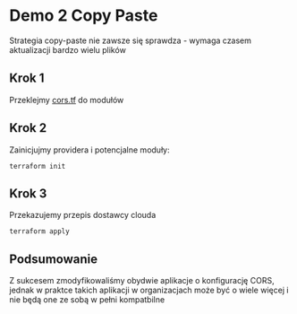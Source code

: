 # Demo 2 Copy Paste
Strategia copy-paste nie zawsze się sprawdza - wymaga czasem aktualizacji bardzo wielu plików

## Krok 1
Przeklejmy [cors.tf](./cors.tf) do modułów

## Krok 2
Zainicjujmy providera i potencjalne moduły:
```
terraform init
```
## Krok 3
Przekazujemy przepis dostawcy clouda
```
terraform apply
```

## Podsumowanie
Z sukcesem zmodyfikowaliśmy obydwie aplikacje o konfigurację CORS, jednak w praktce takich aplikacji w organizacjach może być o wiele więcej i nie będą one ze sobą w pełni kompatbilne